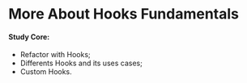 # **More About Hooks Fundamentals**
#### **Study Core:**
- Refactor with Hooks;
- Differents Hooks and its uses cases;
- Custom Hooks.